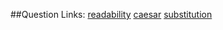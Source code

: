 ##Question Links:
[readability](https://cs50.harvard.edu/x/2020/psets/2/readability/)
[caesar](https://cs50.harvard.edu/x/2020/psets/2/caesar/)
[substitution](https://cs50.harvard.edu/x/2020/psets/2/substitution/)
